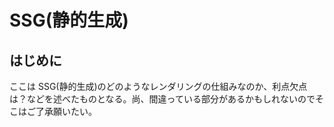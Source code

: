 # SSG(静的生成)

## はじめに

ここは SSG(静的生成)のどのようなレンダリングの仕組みなのか、利点欠点は？などを述べたものとなる。尚、間違っている部分があるかもしれないのでそこはご了承願いたい。

